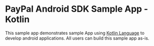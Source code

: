 PayPal Android SDK Sample App - Kotlin
=============================

This sample app demonstrates sample App using [Kotlin Language](https://kotlinlang.org/) to develop android applications. All users can build this sample app as-is.